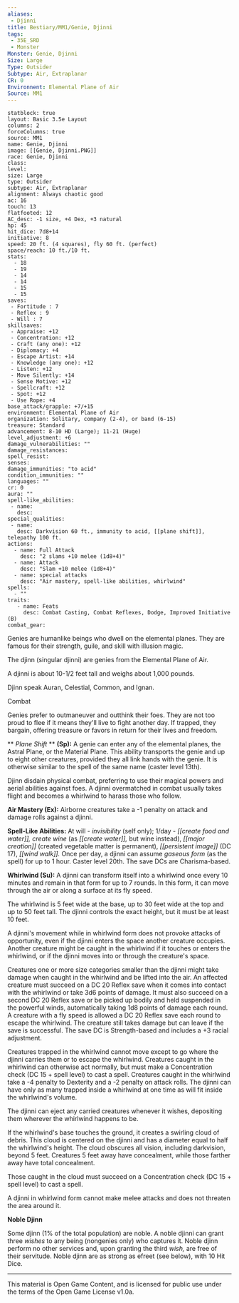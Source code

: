 ```yaml
---
aliases:
 - Djinni
title: Bestiary/MM1/Genie, Djinni
tags: 
 - 35E_SRD
 - Monster
Monster: Genie, Djinni
Size: Large
Type: Outsider
Subtype: Air, Extraplanar
CR: 0
Environnent: Elemental Plane of Air
Source: MM1
---
```


```statblock
statblock: true
layout: Basic 3.5e Layout
columns: 2
forceColumns: true
source: MM1 
name: Genie, Djinni
image: [[Genie, Djinni.PNG]]
race: Genie, Djinni
class: 
level: 
size: Large
type: Outsider
subtype: Air, Extraplanar
alignment: Always chaotic good
ac: 16
touch: 13
flatfooted: 12
AC_desc: -1 size, +4 Dex, +3 natural
hp: 45
hit_dice: 7d8+14
initiative: 8
speed: 20 ft. (4 squares), fly 60 ft. (perfect)
space/reach: 10 ft./10 ft.
stats:
  - 18
  - 19
  - 14
  - 14
  - 15
  - 15
saves:
 - Fortitude : 7
 - Reflex : 9
 - Will : 7
skillsaves:
 - Appraise: +12
 - Concentration: +12
 - Craft (any one): +12
 - Diplomacy: +4
 - Escape Artist: +14
 - Knowledge (any one): +12
 - Listen: +12
 - Move Silently: +14
 - Sense Motive: +12
 - Spellcraft: +12
 - Spot: +12
 - Use Rope: +4
base_attack/grapple: +7/+15
environment: Elemental Plane of Air
organization: Solitary, company (2-4), or band (6-15)
treasure: Standard
advancement: 8-10 HD (Large); 11-21 (Huge)
level_adjustment: +6
damage_vulnerabilities: ""
damage_resistances: 
spell_resist: 
senses: 
damage_immunities: "to acid"
condition_immunities: ""
languages: ""
cr: 0
aura: ""
spell-like_abilities:
 - name: 
   desc: 
special_qualities:
 - name:
   desc: Darkvision 60 ft., immunity to acid, [[plane shift]], telepathy 100 ft.
actions:
  - name: Full Attack
    desc: "2 slams +10 melee (1d8+4)"
  - name: Attack
    desc: "Slam +10 melee (1d8+4)"
  - name: special attacks
    desc: "Air mastery, spell-like abilities, whirlwind"
spells:
  - ""
traits:
   - name: Feats
     desc: Combat Casting, Combat Reflexes, Dodge, Improved Initiative (B)
combat_gear:  
```


Genies are humanlike beings who dwell on the elemental planes. They are famous for their strength, guile, and skill with illusion magic.

The djinn (singular djinni) are genies from the Elemental Plane of Air.

A djinni is about 10-1/2 feet tall and weighs about 1,000 pounds.

Djinn speak Auran, Celestial, Common, and Ignan.

Combat

Genies prefer to outmaneuver and outthink their foes. They are not too proud to flee if it means they'll live to fight another day. If trapped, they bargain, offering treasure or favors in return for their lives and freedom.


**
*Plane Shift* 
**
**(Sp):** A genie can enter any of the elemental planes, the Astral Plane, or the Material Plane. This ability transports the genie and up to eight other creatures, provided they all link hands with the genie. It is otherwise similar to the spell of the same name (caster level 13th).

Djinn disdain physical combat, preferring to use their magical powers and aerial abilities against foes. A djinni overmatched in combat usually takes flight and becomes a whirlwind to harass those who follow.


**Air Mastery (Ex):** Airborne creatures take a -1 penalty on attack and damage rolls against a djinni.


**Spell-Like Abilities:** At will - *invisibility* (self only); 1/day - *[[create food and water]], create wine* (as *[[create water]],* but wine instead), *[[major creation]]* (created vegetable matter is permanent), *[[persistent image]]* (DC 17), *[[wind walk]].* Once per day, a djinni can assume *gaseous form* (as the spell) for up to 1 hour. Caster level 20th. The save DCs are Charisma-based.


**Whirlwind (Su):** A djinni can transform itself into a whirlwind once every 10 minutes and remain in that form for up to 7 rounds. In this form, it can move through the air or along a surface at its fly speed.

The whirlwind is 5 feet wide at the base, up to 30 feet wide at the top and up to 50 feet tall. The djinni controls the exact height, but it must be at least 10 feet.

A djinni's movement while in whirlwind form does not provoke attacks of opportunity, even if the djinni enters the space another creature occupies. Another creature might be caught in the whirlwind if it touches or enters the whirlwind, or if the djinni moves into or through the creature's space.

Creatures one or more size categories smaller than the djinni might take damage when caught in the whirlwind and be lifted into the air. An affected creature must succeed on a DC 20 Reflex save when it comes into contact with the whirlwind or take 3d6 points of damage. It must also succeed on a second DC 20 Reflex save or be picked up bodily and held suspended in the powerful winds, automatically taking 1d8 points of damage each round. A creature with a fly speed is allowed a DC 20 Reflex save each round to escape the whirlwind. The creature still takes damage but can leave if the save is successful. The save DC is Strength-based and includes a +3 racial adjustment.

Creatures trapped in the whirlwind cannot move except to go where the djinni carries them or to escape the whirlwind. Creatures caught in the whirlwind can otherwise act normally, but must make a Concentration check (DC 15 + spell level) to cast a spell. Creatures caught in the whirlwind take a -4 penalty to Dexterity and a -2 penalty on attack rolls. The djinni can have only as many trapped inside a whirlwind at one time as will fit inside the whirlwind's volume.

The djinni can eject any carried creatures whenever it wishes, depositing them wherever the whirlwind happens to be.

If the whirlwind's base touches the ground, it creates a swirling cloud of debris. This cloud is centered on the djinni and has a diameter equal to half the whirlwind's height. The cloud obscures all vision, including darkvision, beyond 5 feet. Creatures 5 feet away have concealment, while those farther away have total concealment.

Those caught in the cloud must succeed on a Concentration check (DC 15 + spell level) to cast a spell.

A djinni in whirlwind form cannot make melee attacks and does not threaten the area around it.


**Noble Djinn**


Some djinn (1% of the total population) are noble. A noble djinni can grant three *wishes* to any being (nongenies only) who captures it. Noble djinn perform no other services and, upon granting the third *wish,* are free of their servitude. Noble djinn are as strong as efreet (see below), with 10 Hit Dice.

---

This material is Open Game Content, and is licensed for public use under the terms of the Open Game License v1.0a.
